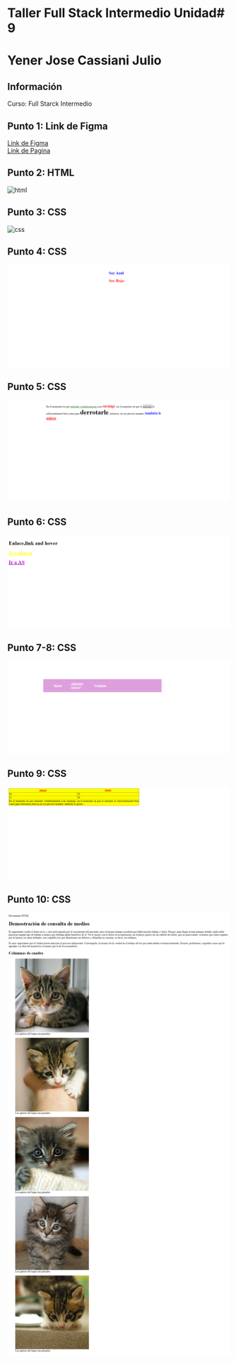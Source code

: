 <h1> Taller Full Stack Intermedio Unidad# 9</h1>
<h1> Yener Jose Cassiani Julio</h1>
<h2>Información</h2>
<p>Curso: Full Starck Intermedio</P>
<h2> Punto 1: Link de Figma</h2>
<a href ="https://www.figma.com/file/7Cx8VwOWd0axpmLWhKhc2N/Yener-Jose-Cassiani-%2FWireFrames?type=design&node-id=0%3A1&t=hDrot2Bc5Kwd7P7C-1">Link de Figma</a>
<br>
<a href ="https://samiyeiyene23.github.io/talle-9-full-stack/">
Link de Pagina</a>

<h2>Punto 2: HTML</h2>
<img src="./Public/images/html.png.png" alt="html">

<h2>Punto 3: CSS</h2>
<img src="./Public/images/css.png.png" alt="css">

<h2>Punto 4: CSS</h2>
<img src= "./Public/images/punto4.png.png" alt="punto4">

<h2>Punto 5: CSS</h2>
<img src= "./Public/images/punto5.png.png" alt="punto5">


<h2>Punto 6: CSS</h2>
<img src= "./Public/images/punto6.png.png" alt="punto6">

<h2>Punto 7-8: CSS</h2>
<img src= "./Public/images/punto7-8.png.png" alt="punto7-8">


<h2>Punto 9: CSS</h2>
<img src= "./Public/images/punto9.png.png" alt="punto9">

<h2>Punto 10: CSS</h2>
<img src= "./Public/images/punto10.png.png" alt ="punto10">

